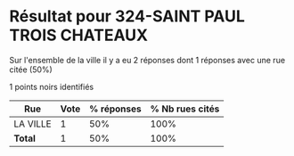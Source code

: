 # Résultat pour 324-SAINT PAUL TROIS CHATEAUX

Sur l'ensemble de la ville il y a eu 2 réponses dont 1 réponses avec une rue citée (50%)

1 points noirs identifiés

| Rue | Vote | % réponses | % Nb rues cités|
|-----|------|------------|----------------|
| LA VILLE | 1 | 50% | 100%|
| **Total** | 1 | 50% | 100%|
